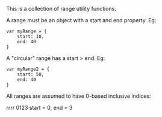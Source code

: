 This is a collection of range utility functions.

A range must be an object with a start and end property.
Eg:
```
var myRange = {
	start: 10,
	end: 40
}
```

A "circular" range has a start > end.
Eg:
```
var myRange2 = {
	start: 50,
	end: 40
}
```

All ranges are assumed to have 0-based inclusive indices:

rrrr
0123
start = 0,
end = 3
